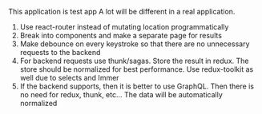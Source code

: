This application is test app
A lot will be different in a real application.
1. Use react-router instead of mutating location programmatically
2. Break into components and make a separate page for results
3. Make debounce on every keystroke so that there are no unnecessary requests to the backend
4. For backend requests use thunk/sagas. Store the result in redux. The store should be normalized for best performance. Use redux-toolkit as well due to selects and Immer
5. If the backend supports, then it is better to use GraphQL. Then there is no need for redux, thunk, etc... The data will be automatically normalized